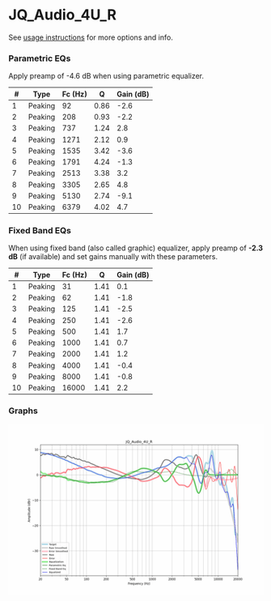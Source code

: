 # JQ_Audio_4U_R
See [usage instructions](https://github.com/jaakkopasanen/AutoEq#usage) for more options and info.

### Parametric EQs
Apply preamp of -4.6 dB when using parametric equalizer.

|   # | Type    |   Fc (Hz) |    Q |   Gain (dB) |
|-----|---------|-----------|------|-------------|
|   1 | Peaking |        92 | 0.86 |        -2.6 |
|   2 | Peaking |       208 | 0.93 |        -2.2 |
|   3 | Peaking |       737 | 1.24 |         2.8 |
|   4 | Peaking |      1271 | 2.12 |         0.9 |
|   5 | Peaking |      1535 | 3.42 |        -3.6 |
|   6 | Peaking |      1791 | 4.24 |        -1.3 |
|   7 | Peaking |      2513 | 3.38 |         3.2 |
|   8 | Peaking |      3305 | 2.65 |         4.8 |
|   9 | Peaking |      5130 | 2.74 |        -9.1 |
|  10 | Peaking |      6379 | 4.02 |         4.7 |

### Fixed Band EQs
When using fixed band (also called graphic) equalizer, apply preamp of **-2.3 dB** (if available) and set gains manually with these parameters.

|   # | Type    |   Fc (Hz) |    Q |   Gain (dB) |
|-----|---------|-----------|------|-------------|
|   1 | Peaking |        31 | 1.41 |         0.1 |
|   2 | Peaking |        62 | 1.41 |        -1.8 |
|   3 | Peaking |       125 | 1.41 |        -2.5 |
|   4 | Peaking |       250 | 1.41 |        -2.6 |
|   5 | Peaking |       500 | 1.41 |         1.7 |
|   6 | Peaking |      1000 | 1.41 |         0.7 |
|   7 | Peaking |      2000 | 1.41 |         1.2 |
|   8 | Peaking |      4000 | 1.41 |        -0.4 |
|   9 | Peaking |      8000 | 1.41 |        -0.8 |
|  10 | Peaking |     16000 | 1.41 |         2.2 |

### Graphs
![](./JQ_Audio_4U_R.png)
